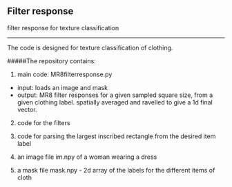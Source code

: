 
## Filter response
filter response for texture classification

___
The code is designed for texture classification of clothing.

#####The repository contains:

1. main code: MR8filterresponse.py
 - input: loads an image and mask
 - output: MR8 filter responses for a given sampled square size, from a given clothing label. spatially averaged
          and ravelled to give a 1d final vector.

2. code for the filters

3. code for parsing the largest inscribed rectangle from the desired item label

4. an image file im.npy of a woman wearing a dress

5. a mask file mask.npy - 2d array of the labels for the different items of cloth


